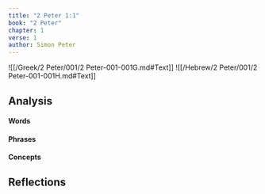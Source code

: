 ```yaml
---
title: "2 Peter 1:1"
book: "2 Peter"
chapter: 1
verse: 1
author: Simon Peter
---
```

![[/Greek/2 Peter/001/2 Peter-001-001G.md#Text]]
![[/Hebrew/2 Peter/001/2 Peter-001-001H.md#Text]]

## Analysis

#### Words

#### Phrases

#### Concepts

## Reflections
